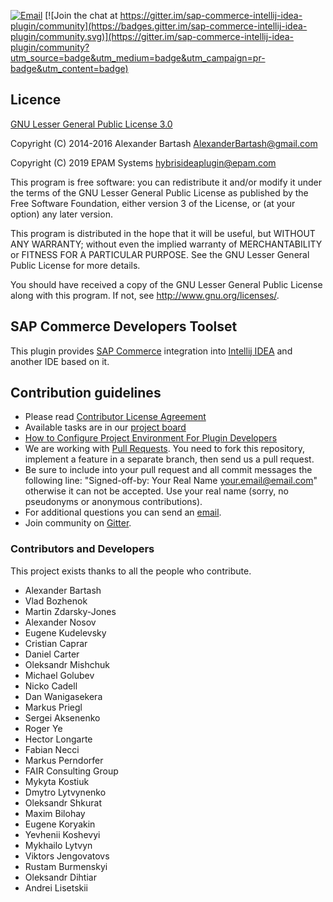 [![Email](https://img.shields.io/badge/Help-Contact%20us-blue)](mailto:hybrisideaplugin@epam.com) [![Join the chat at https://gitter.im/sap-commerce-intellij-idea-plugin/community](https://badges.gitter.im/sap-commerce-intellij-idea-plugin/community.svg)](https://gitter.im/sap-commerce-intellij-idea-plugin/community?utm_source=badge&utm_medium=badge&utm_campaign=pr-badge&utm_content=badge)

## Licence ##
[GNU Lesser General Public License 3.0](http://www.gnu.org/licenses/)

Copyright (C) 2014-2016 Alexander Bartash <AlexanderBartash@gmail.com>

Copyright (C) 2019 EPAM Systems <hybrisideaplugin@epam.com>

This program is free software: you can redistribute it and/or modify
it under the terms of the GNU Lesser General Public License as
published by the Free Software Foundation, either version 3 of the
License, or (at your option) any later version.

This program is distributed in the hope that it will be useful,
but WITHOUT ANY WARRANTY; without even the implied warranty of
MERCHANTABILITY or FITNESS FOR A PARTICULAR PURPOSE.
See the GNU Lesser General Public License for more details.

You should have received a copy of the GNU Lesser General Public License
along with this program. If not, see <http://www.gnu.org/licenses/>.

## SAP Commerce Developers Toolset ##

This plugin provides [SAP Commerce](https://www.sap.com/products/crm/e-commerce-platforms.html) integration into [Intellij IDEA](https://www.jetbrains.com/idea/) and another IDE based on it.

## Contribution guidelines ##

* Please read [Contributor License Agreement](http://developercertificate.org)
* Available tasks are in our [project board](https://github.com/epam/sap-commerce-intellij-idea-plugin/projects/1) 
* [How to Configure Project Environment For Plugin Developers](https://www.jetbrains.org/intellij/sdk/docs/basics/getting_started/setting_up_environment.html)
* We are working with [Pull Requests](https://help.github.com/articles/about-pull-requests/). You need to fork this repository, implement a feature in a separate branch, then send us a pull request.
* Be sure to include into your pull request and all commit messages the following line: "Signed-off-by: Your Real Name your.email@email.com" otherwise it can not be accepted. Use your real name (sorry, no pseudonyms or anonymous contributions).
* For additional questions you can send an [email](mailto:hybrisideaplugin@epam.com).
* Join community on [Gitter](https://gitter.im/sap-commerce-intellij-idea-plugin/community).

### Contributors and Developers

This project exists thanks to all the people who contribute.

* Alexander Bartash
* Vlad Bozhenok
* Martin Zdarsky-Jones
* Alexander Nosov
* Eugene Kudelevsky
* Cristian Caprar
* Daniel Carter
* Oleksandr Mishchuk
* Michael Golubev
* Nicko Cadell
* Dan Wanigasekera
* Markus Priegl
* Sergei Aksenenko
* Roger Ye
* Hector Longarte
* Fabian Necci
* Markus Perndorfer
* FAIR Consulting Group
* Mykyta Kostiuk
* Dmytro Lytvynenko
* Oleksandr Shkurat
* Maxim Bilohay
* Eugene Koryakin
* Yevhenii Koshevyi
* Mykhailo Lytvyn
* Viktors Jengovatovs
* Rustam Burmenskyi
* Oleksandr Dihtiar
* Andrei Lisetskii